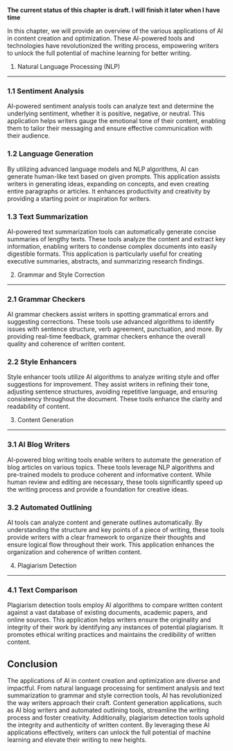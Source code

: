 **The current status of this chapter is draft. I will finish it later when I have time**

In this chapter, we will provide an overview of the various applications of AI in content creation and optimization. These AI-powered tools and technologies have revolutionized the writing process, empowering writers to unlock the full potential of machine learning for better writing.

1. Natural Language Processing (NLP)
------------------------------------

### 1.1 Sentiment Analysis

AI-powered sentiment analysis tools can analyze text and determine the underlying sentiment, whether it is positive, negative, or neutral. This application helps writers gauge the emotional tone of their content, enabling them to tailor their messaging and ensure effective communication with their audience.

### 1.2 Language Generation

By utilizing advanced language models and NLP algorithms, AI can generate human-like text based on given prompts. This application assists writers in generating ideas, expanding on concepts, and even creating entire paragraphs or articles. It enhances productivity and creativity by providing a starting point or inspiration for writers.

### 1.3 Text Summarization

AI-powered text summarization tools can automatically generate concise summaries of lengthy texts. These tools analyze the content and extract key information, enabling writers to condense complex documents into easily digestible formats. This application is particularly useful for creating executive summaries, abstracts, and summarizing research findings.

2. Grammar and Style Correction
-------------------------------

### 2.1 Grammar Checkers

AI grammar checkers assist writers in spotting grammatical errors and suggesting corrections. These tools use advanced algorithms to identify issues with sentence structure, verb agreement, punctuation, and more. By providing real-time feedback, grammar checkers enhance the overall quality and coherence of written content.

### 2.2 Style Enhancers

Style enhancer tools utilize AI algorithms to analyze writing style and offer suggestions for improvement. They assist writers in refining their tone, adjusting sentence structures, avoiding repetitive language, and ensuring consistency throughout the document. These tools enhance the clarity and readability of content.

3. Content Generation
---------------------

### 3.1 AI Blog Writers

AI-powered blog writing tools enable writers to automate the generation of blog articles on various topics. These tools leverage NLP algorithms and pre-trained models to produce coherent and informative content. While human review and editing are necessary, these tools significantly speed up the writing process and provide a foundation for creative ideas.

### 3.2 Automated Outlining

AI tools can analyze content and generate outlines automatically. By understanding the structure and key points of a piece of writing, these tools provide writers with a clear framework to organize their thoughts and ensure logical flow throughout their work. This application enhances the organization and coherence of written content.

4. Plagiarism Detection
-----------------------

### 4.1 Text Comparison

Plagiarism detection tools employ AI algorithms to compare written content against a vast database of existing documents, academic papers, and online sources. This application helps writers ensure the originality and integrity of their work by identifying any instances of potential plagiarism. It promotes ethical writing practices and maintains the credibility of written content.

Conclusion
----------

The applications of AI in content creation and optimization are diverse and impactful. From natural language processing for sentiment analysis and text summarization to grammar and style correction tools, AI has revolutionized the way writers approach their craft. Content generation applications, such as AI blog writers and automated outlining tools, streamline the writing process and foster creativity. Additionally, plagiarism detection tools uphold the integrity and authenticity of written content. By leveraging these AI applications effectively, writers can unlock the full potential of machine learning and elevate their writing to new heights.
